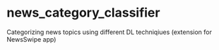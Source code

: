 # news_category_classifier
 Categorizing news topics using different DL techniqiues (extension for NewsSwipe app)

